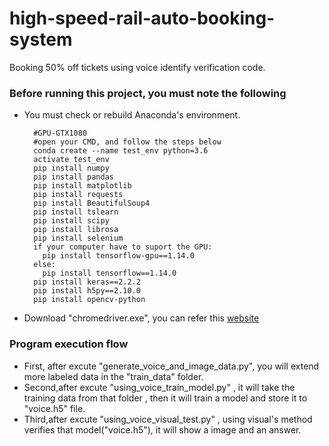 # high-speed-rail-auto-booking-system
Booking 50% off tickets using voice identify verification code.
<h3>Before running this project, you must note the following</h3>
<ul>
  <li>You must check or rebuild Anaconda's environment.</li>
  
      #GPU-GTX1080
      #open your CMD, and follow the steps below
      conda create --name test_env python=3.6
      activate test_env
      pip install numpy
      pip install pandas
      pip install matplotlib
      pip install requests
      pip install BeautifulSoup4
      pip install tslearn
      pip install scipy
      pip install librosa
      pip install selenium
      if your computer have to suport the GPU:
        pip install tensorflow-gpu==1.14.0
      else:
        pip install tensorflow==1.14.0
      pip install keras==2.2.2
      pip install h5py==2.10.0
      pip install opencv-python
  <li>Download "chromedriver.exe", you can refer this <a href="https://medium.com/@bob800530/selenium-1-%E9%96%8B%E5%95%9Fchrome%E7%80%8F%E8%A6%BD%E5%99%A8-21448980dff9">website</a></li>
</ul>

<h3>Program execution flow</h3>
<ul>
  <li>First, after excute "generate_voice_and_image_data.py", you will extend more labeled data in the "train_data" folder.</li>
  <li>Second,after excute "using_voice_train_model.py" , it will take the training data from that folder , then it will train a model and store it to "voice.h5" file.</li>
  <li>Third,after excute "using_voice_visual_test.py" , using visual's method verifies that model("voice.h5"), it will show a image and an answer.</li>
</ul>
